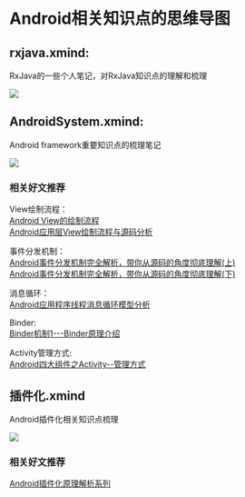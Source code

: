 # Android相关知识点的思维导图

## rxjava.xmind:  
RxJava的一些个人笔记，对RxJava知识点的理解和梳理

[![](https://github.com/Leo-Lang/RxJava_xmind/blob/master/RxJava.png)](./example)

## AndroidSystem.xmind:  
Android framework重要知识点的梳理笔记 

[![](https://github.com/Leo-Lang/RxJava_xmind/blob/master/AndroidSystem.png)](./example)  
### 相关好文推荐  
 
View绘制流程：   
[Android View的绘制流程](http://www.jianshu.com/p/5a71014e7b1b)  
[Android应用层View绘制流程与源码分析](http://blog.csdn.net/yanbober/article/details/46128379)

事件分发机制：  
[Android事件分发机制完全解析，带你从源码的角度彻底理解(上)](http://blog.csdn.net/guolin_blog/article/details/9097463)   
[Android事件分发机制完全解析，带你从源码的角度彻底理解(下)](http://blog.csdn.net/guolin_blog/article/details/9153747)

消息循环：  
[Android应用程序线程消息循环模型分析](http://blog.csdn.net/luoshengyang/article/details/6905587)

Binder:  
[Binder机制1---Binder原理介绍](http://www.jcodecraeer.com/plus/view.php?aid=2619)

Activity管理方式:  
[Android四大组件之Activity--管理方式](http://duanqz.github.io/2016-02-01-Activity-Maintenance#section-3)

## 插件化.xmind
Android插件化相关知识点梳理

[![](https://github.com/Leo-Lang/RxJava_xmind/blob/master/插件化.png)](./example)

### 相关好文推荐
[Android插件化原理解析系列](http://weishu.me/2016/01/28/understand-plugin-framework-overview/)

